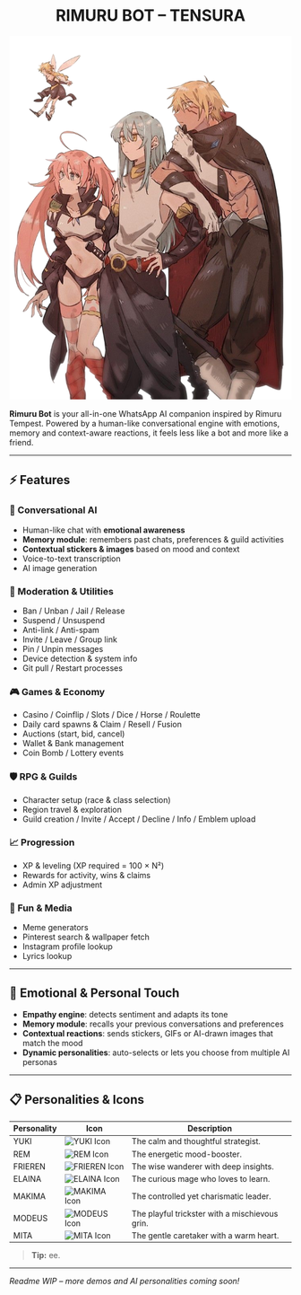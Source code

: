 <h1 align="center">RIMURU BOT – TENSURA</h1>

![Rimuru Tempest](assets/rimuru_header-bg.png)

**Rimuru Bot** is your all-in-one WhatsApp AI companion inspired by Rimuru Tempest. Powered by a human-like conversational engine with emotions, memory and context-aware reactions, it feels less like a bot and more like a friend.

---

## ⚡️ Features

### 🤖 Conversational AI
- Human-like chat with **emotional awareness**  
- **Memory module**: remembers past chats, preferences & guild activities  
- **Contextual stickers & images** based on mood and context  
- Voice-to-text transcription  
- AI image generation  

### 👮 Moderation & Utilities
- Ban / Unban / Jail / Release  
- Suspend / Unsuspend  
- Anti-link / Anti-spam  
- Invite / Leave / Group link  
- Pin / Unpin messages  
- Device detection & system info  
- Git pull / Restart processes  

### 🎮 Games & Economy
- Casino / Coinflip / Slots / Dice / Horse / Roulette  
- Daily card spawns & Claim / Resell / Fusion  
- Auctions (start, bid, cancel)  
- Wallet & Bank management  
- Coin Bomb / Lottery events  

### 🛡️ RPG & Guilds
- Character setup (race & class selection)  
- Region travel & exploration  
- Guild creation / Invite / Accept / Decline / Info / Emblem upload  

### 📈 Progression
- XP & leveling (XP required = 100 × N²)  
- Rewards for activity, wins & claims  
- Admin XP adjustment  

### 🎨 Fun & Media
- Meme generators  
- Pinterest search & wallpaper fetch  
- Instagram profile lookup  
- Lyrics lookup  

---

## 🌟 Emotional & Personal Touch

- **Empathy engine**: detects sentiment and adapts its tone  
- **Memory module**: recalls your previous conversations and preferences  
- **Contextual reactions**: sends stickers, GIFs or AI-drawn images that match the mood  
- **Dynamic personalities**: auto-selects or lets you choose from multiple AI personas  

---

## 📋 Personalities & Icons

| Personality | Icon                                                                                                            | Description                                   |
|-------------|-----------------------------------------------------------------------------------------------------------------|-----------------------------------------------|
| YUKI        | <img src="https://rimuruslime.com/wp-content/uploads/2025/05/chibi_yuki.png" alt="YUKI Icon" width="150" />     | The calm and thoughtful strategist.           |
| REM         | <img src="https://rimuruslime.com/wp-content/uploads/2025/05/chibi_rem.png" alt="REM Icon" width="150" />       | The energetic mood-booster.                   |
| FRIEREN     | <img src="https://rimuruslime.com/wp-content/uploads/2025/05/chibi_frieren_2.png" alt="FRIEREN Icon" width="150" /> | The wise wanderer with deep insights.         |
| ELAINA      | <img src="https://rimuruslime.com/wp-content/uploads/2025/05/chibi_elaina2.png" alt="ELAINA Icon" width="150" />  | The curious mage who loves to learn.          |
| MAKIMA      | <img src="https://rimuruslime.com/wp-content/uploads/2025/05/chibi_makima.png" alt="MAKIMA Icon" width="150" />  | The controlled yet charismatic leader.        |
| MODEUS      | <img src="https://rimuruslime.com/wp-content/uploads/2025/06/chibi_modeus2.png" alt="MODEUS Icon" width="150" />  | The playful trickster with a mischievous grin.|
| MITA        | <img src="https://rimuruslime.com/wp-content/uploads/2025/05/chibi_mita.png" alt="MITA Icon" width="150" />      | The gentle caretaker with a warm heart.       |


> **Tip:** ee.

---

_Readme WIP – more demos and AI personalities coming soon!_  
